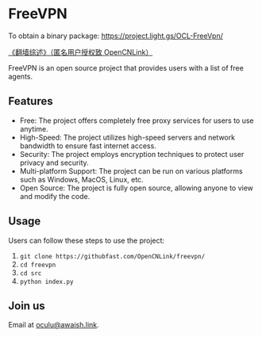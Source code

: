 # FreeVPN

To obtain a binary package: https://project.light.gs/OCL-FreeVpn/

[《翻墙综述》（匿名用户授权致 OpenCNLink）](https://github.com/OpenCNLink/freevpn/blob/main/%E7%BF%BB%E5%A2%99%E7%BB%BC%E8%BF%B0md)

FreeVPN is an open source project that provides users with a list of free agents.

## Features

- Free: The project offers completely free proxy services for users to use anytime.
- High-Speed: The project utilizes high-speed servers and network bandwidth to ensure fast internet access.
- Security: The project employs encryption techniques to protect user privacy and security.
- Multi-platform Support: The project can be run on various platforms such as Windows, MacOS, Linux, etc.
- Open Source: The project is fully open source, allowing anyone to view and modify the code.

## Usage

Users can follow these steps to use the project:

1. ```git clone https://githubfast.com/OpenCNLink/freevpn/```
2. ```cd freevpn```
3. ```cd src```
4. ```python index.py```
   
## Join us

Email at oculu@awaish.link.
